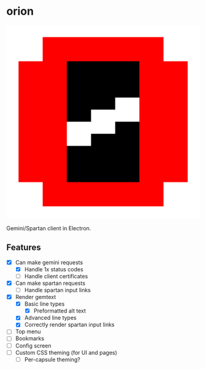 # orion

![orion logo. a red pixelart O has 3 white dots inside of it, representing the stars in Orion's belt.](build/icon.png)

Gemini/Spartan client in Electron.

## Features

 - [x] Can make gemini requests
     - [x] Handle 1x status codes
     - [ ] Handle client certificates
 - [x] Can make spartan requests
     - [ ] Handle spartan input links
 - [x] Render gemtext
     - [x] Basic line types
         - [x] Preformatted alt text
     - [x] Advanced line types
     - [x] Correctly render spartan input links
 - [ ] Top menu
 - [ ] Bookmarks
 - [ ] Config screen
 - [ ] Custom CSS theming (for UI and pages)
     - [ ] Per-capsule theming?
